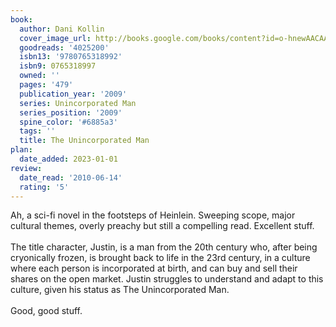 ```yaml
---
book:
  author: Dani Kollin
  cover_image_url: http://books.google.com/books/content?id=o-hnewAACAAJ&printsec=frontcover&img=1&zoom=1&source=gbs_api
  goodreads: '4025200'
  isbn13: '9780765318992'
  isbn9: 0765318997
  owned: ''
  pages: '479'
  publication_year: '2009'
  series: Unincorporated Man
  series_position: '2009'
  spine_color: '#6885a3'
  tags: ''
  title: The Unincorporated Man
plan:
  date_added: 2023-01-01
review:
  date_read: '2010-06-14'
  rating: '5'
---
```


Ah, a sci-fi novel in the footsteps of Heinlein.  Sweeping scope, major cultural themes, overly preachy but still a compelling read.  Excellent stuff.  <br/><br/>The title character, Justin, is a man from the 20th century who, after being cryonically frozen, is brought back to life in the 23rd century, in a culture where each person is incorporated at birth, and can buy and sell their shares on the open market.  Justin struggles to understand and adapt to this culture, given his status as The Unincorporated Man.<br/><br/>Good, good stuff.

